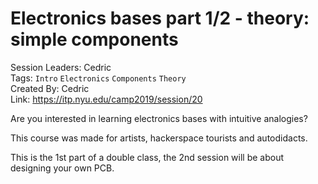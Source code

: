 # Electronics bases part 1/2 - theory: simple components

Session Leaders: Cedric  
Tags: `Intro` `Electronics` `Components` `Theory`  
Created By: Cedric  
Link: https://itp.nyu.edu/camp2019/session/20

Are you interested in learning electronics bases with intuitive analogies?

This course was made for artists, hackerspace tourists and autodidacts.

This is the 1st part of a double class, the 2nd session will be about designing your own PCB.
